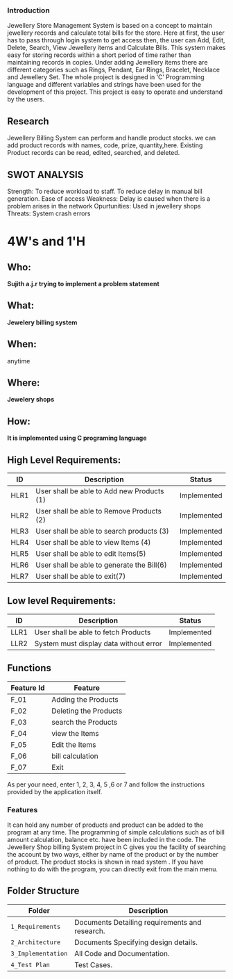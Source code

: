 ### Introduction

Jewellery Store Management System is based on a  concept to maintain jewellery records and calculate total bills for the store. Here at first, the user has to pass through login system to get access then, the user can Add, Edit, Delete, Search, View Jewellery items and Calculate Bills. This system makes easy for storing records within a short period of time rather than maintaining records in copies. Under adding Jewellery items there are different categories such as Rings, Pendant, Ear Rings, Bracelet, Necklace and Jewellery Set. The whole project is designed in ‘C’ Programming language and different variables and strings have been used for the development of this project. This project is easy to operate and understand by the users.


## Research
   Jewellery Billing System can perform and handle product stocks. we can add product records with names, code, prize, quantity,here. Existing Product records can be read, edited, searched, and deleted.

## SWOT ANALYSIS
Strength:
   To reduce workload to staff.
   To reduce delay in manual bill generation.
   Ease of access
Weakness:
    Delay is caused when there is a problem arises in the network
Opurtunities:
    Used in jewellery shops
Threats:
     System crash errors

# 4W&#39;s and 1&#39;H

## Who:

**Sujith a.j.r trying to implement a problem statement**

## What:

**Jewelery billing system**

## When:
anytime


## Where:

**Jewelery shops**

## How:

**It is implemented using C programing language**


## High Level Requirements:
   | ID | Description | Status |
|------| ------| ------|
| HLR1 | User shall be able to Add new Products (1) | Implemented
|HLR2  | User shall be able to Remove Products (2) | Implemented
|HLR3  | User shall be able to search products (3) |	Implemented
|HLR4  | User shall be able to view Items (4) |	Implemented
|HLR5  | User shall be able to edit Items(5) |	Implemented
|HLR6  | User shall be able to generate the Bill(6) |	Implemented
|HLR7  | User shall be able to exit(7) |	Implemented




##  Low level Requirements:
| ID | Description | Status |
|-------|------|------|
| LLR1 | User shall be able to fetch Products | Implemented 
| LLR2 |System must display data without error | Implemented



## Functions 

| Feature Id | Feature |
| -----------|---------|
|F_01| Adding the Products  |
|F_02| Deleting the Products  |
|F_03| search the Products |
|F_04| view the Items |
|F_05| Edit the Items |
|F_06| bill calculation|
|F_07| Exit|

As per your need, enter 1, 2, 3, 4, 5 ,6 or 7 and follow the instructions provided by the application itself.

### Features

It can hold any number of products and product can be added to the program at any time.
The programming of simple calculations such as of bill amount calculation, balance etc. have been included in the code.
The Jewellery Shop billing System project in C gives you the facility of searching the account by two ways, either by name of the product or by the number of product.
The product stocks is shown in read system .
If you have nothing to do with the program, you can directly exit from the main menu.

## Folder Structure
Folder               | Description
-------------------  | -----------------------------------------
`1_Requirements`     | Documents Detailing requirements and research.
`2_Architecture`     | Documents Specifying design details.
`3_Implementation`   | All Code and Documentation.
`4_Test Plan`| Test Cases.

